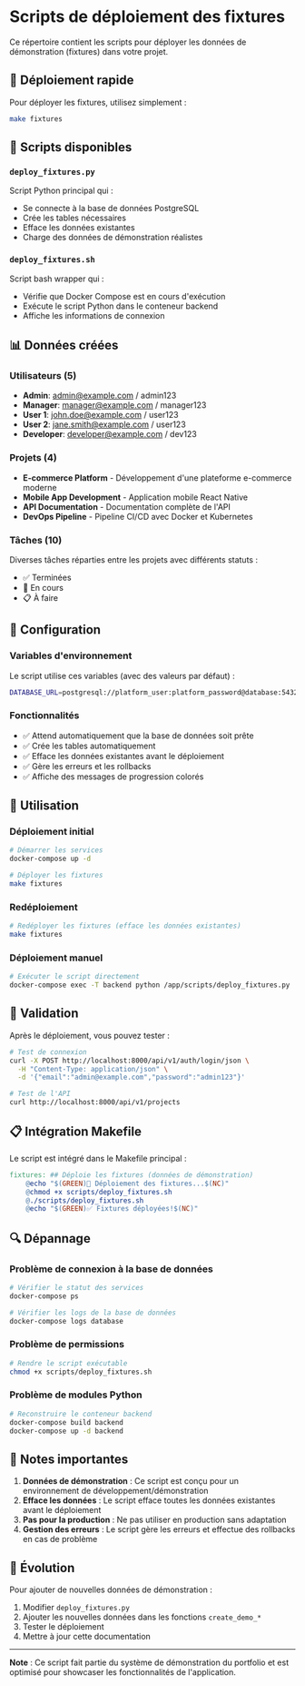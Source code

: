 # Scripts de déploiement des fixtures

Ce répertoire contient les scripts pour déployer les données de démonstration (fixtures) dans votre projet.

## 🚀 Déploiement rapide

Pour déployer les fixtures, utilisez simplement :

```bash
make fixtures
```

## 📁 Scripts disponibles

### `deploy_fixtures.py`
Script Python principal qui :
- Se connecte à la base de données PostgreSQL
- Crée les tables nécessaires
- Efface les données existantes
- Charge des données de démonstration réalistes

### `deploy_fixtures.sh`
Script bash wrapper qui :
- Vérifie que Docker Compose est en cours d'exécution
- Exécute le script Python dans le conteneur backend
- Affiche les informations de connexion

## 📊 Données créées

### Utilisateurs (5)
- **Admin**: admin@example.com / admin123
- **Manager**: manager@example.com / manager123
- **User 1**: john.doe@example.com / user123
- **User 2**: jane.smith@example.com / user123
- **Developer**: developer@example.com / dev123

### Projets (4)
- **E-commerce Platform** - Développement d'une plateforme e-commerce moderne
- **Mobile App Development** - Application mobile React Native
- **API Documentation** - Documentation complète de l'API
- **DevOps Pipeline** - Pipeline CI/CD avec Docker et Kubernetes

### Tâches (10)
Diverses tâches réparties entre les projets avec différents statuts :
- ✅ Terminées
- 🔄 En cours
- 📋 À faire

## 🔧 Configuration

### Variables d'environnement
Le script utilise ces variables (avec des valeurs par défaut) :

```bash
DATABASE_URL=postgresql://platform_user:platform_password@database:5432/platform
```

### Fonctionnalités
- ✅ Attend automatiquement que la base de données soit prête
- ✅ Crée les tables automatiquement
- ✅ Efface les données existantes avant le déploiement
- ✅ Gère les erreurs et les rollbacks
- ✅ Affiche des messages de progression colorés

## 🎯 Utilisation

### Déploiement initial
```bash
# Démarrer les services
docker-compose up -d

# Déployer les fixtures
make fixtures
```

### Redéploiement
```bash
# Redéployer les fixtures (efface les données existantes)
make fixtures
```

### Déploiement manuel
```bash
# Exécuter le script directement
docker-compose exec -T backend python /app/scripts/deploy_fixtures.py
```

## 🧪 Validation

Après le déploiement, vous pouvez tester :

```bash
# Test de connexion
curl -X POST http://localhost:8000/api/v1/auth/login/json \
  -H "Content-Type: application/json" \
  -d '{"email":"admin@example.com","password":"admin123"}'

# Test de l'API
curl http://localhost:8000/api/v1/projects
```

## 📋 Intégration Makefile

Le script est intégré dans le Makefile principal :

```makefile
fixtures: ## Déploie les fixtures (données de démonstration)
	@echo "$(GREEN)🚀 Déploiement des fixtures...$(NC)"
	@chmod +x scripts/deploy_fixtures.sh
	@./scripts/deploy_fixtures.sh
	@echo "$(GREEN)✅ Fixtures déployées!$(NC)"
```

## 🔍 Dépannage

### Problème de connexion à la base de données
```bash
# Vérifier le statut des services
docker-compose ps

# Vérifier les logs de la base de données
docker-compose logs database
```

### Problème de permissions
```bash
# Rendre le script exécutable
chmod +x scripts/deploy_fixtures.sh
```

### Problème de modules Python
```bash
# Reconstruire le conteneur backend
docker-compose build backend
docker-compose up -d backend
```

## 📝 Notes importantes

1. **Données de démonstration** : Ce script est conçu pour un environnement de développement/démonstration
2. **Efface les données** : Le script efface toutes les données existantes avant le déploiement
3. **Pas pour la production** : Ne pas utiliser en production sans adaptation
4. **Gestion des erreurs** : Le script gère les erreurs et effectue des rollbacks en cas de problème

## 🔄 Évolution

Pour ajouter de nouvelles données de démonstration :

1. Modifier `deploy_fixtures.py`
2. Ajouter les nouvelles données dans les fonctions `create_demo_*`
3. Tester le déploiement
4. Mettre à jour cette documentation

---

**Note** : Ce script fait partie du système de démonstration du portfolio et est optimisé pour showcaser les fonctionnalités de l'application.